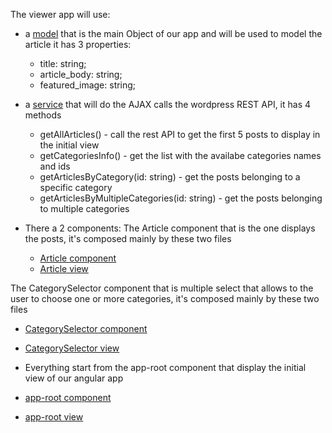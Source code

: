 The viewer app will use:

- a [model](https://github.com/salv83/articles-viewer/blob/master/angular-src/src/app/model/article.ts) that is the main Object of our app and will be used to model the article it has 3 properties:
   - title: string;
   - article_body: string;
   - featured_image: string;
   
- a [service](https://github.com/salv83/articles-viewer/blob/master/angular-src/src/app/service/wprest-api.service.ts) that will do the AJAX calls the wordpress REST API, it has 4 methods
   - getAllArticles() - call the rest API to get the first 5 posts to display in the initial view
   - getCategoriesInfo() - get the list with the availabe categories names and ids
   - getArticlesByCategory(id: string) - get the posts belonging to a specific category 
   - getArticlesByMultipleCategories(id: string) - get the posts belonging to multiple categories

- There a 2 components:
The Article component that is the one displays the posts, it's composed mainly by these two files
  - [Article component](https://github.com/salv83/articles-viewer/blob/master/angular-src/src/app/article/article.component.ts)
  - [Article view](https://github.com/salv83/articles-viewer/blob/master/angular-src/src/app/article/article.component.html)

The CategorySelector component that is multiple select that allows to the user to choose one or more categories, it's composed mainly by these two files
  - [CategorySelector component](https://github.com/salv83/articles-viewer/blob/master/angular-src/src/app/category-selector/category-selector.component.ts)
  - [CategorySelector view](https://github.com/salv83/articles-viewer/blob/master/angular-src/src/app/category-selector/category-selector.component.html)

- Everything start from the app-root component that display the initial view of our angular app 
- [app-root component](https://github.com/salv83/articles-viewer/blob/master/angular-src/src/app/app.component.ts)
- [app-root view](https://github.com/salv83/articles-viewer/blob/master/angular-src/src/app/app.component.html)
